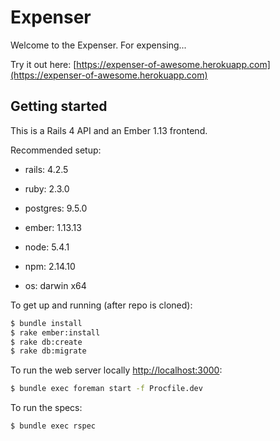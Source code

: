 # Expenser

Welcome to the Expenser. For expensing...

Try it out here: [https://expenser-of-awesome.herokuapp.com](https://expenser-of-awesome.herokuapp.com)

## Getting started

This is a Rails 4 API and an Ember 1.13 frontend.

Recommended setup:

* rails: 4.2.5
* ruby: 2.3.0
* postgres: 9.5.0

* ember: 1.13.13
* node: 5.4.1
* npm: 2.14.10
* os: darwin x64

To get up and running (after repo is cloned):

```bash
$ bundle install
$ rake ember:install
$ rake db:create
$ rake db:migrate

```

To run the web server locally [http://localhost:3000](http://localhost:3000):

```bash
$ bundle exec foreman start -f Procfile.dev

```

To run the specs:

```bash
$ bundle exec rspec

```
